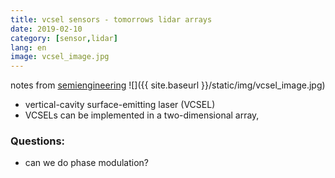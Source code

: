 ```yaml
---
title: vcsel sensors - tomorrows lidar arrays
date: 2019-02-10
category: [sensor,lidar]
lang: en
image: vcsel_image.jpg
---
```

notes from [semiengineering](https://semiengineering.com/vcsel-technology-takes-off/)
![]({{ site.baseurl }}/static/img/vcsel_image.jpg)

* vertical-cavity surface-emitting laser (VCSEL)
* VCSELs can be implemented in a two-dimensional array,
 

### Questions:
* can we do phase modulation?
